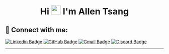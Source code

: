 <h1 align="center">Hi <img src="https://blog.joypixels.com/content/images/2019/06/waving_hand_sign_1024.gif" width="30px"> I'm <b>Allen Tsang</b></h1>

## 📧 Connect with me:

[![Linkedin Badge](https://img.shields.io/badge/LinkedIn-0077B5?style=for-the-badge&logo=linkedin&logoColor=white)](https://www.linkedin.com/in/allen-hs-tg/)
[![GitHub Badge](https://img.shields.io/badge/GitHub-100000?style=for-the-badge&logo=github&logoColor=white)](https://github.com/allentsangdev/)
[![Gmail Badge](https://img.shields.io/badge/Gmail-D14836?style=for-the-badge&logo=gmail&logoColor=white)](mailto:allentsang0804@gmail.com "Email")
[![Discord Badge](https://img.shields.io/badge/Discord-5865F2?style=for-the-badge&logo=discord&logoColor=white)](https://discordapp.com/users/allendev#5784)

****
